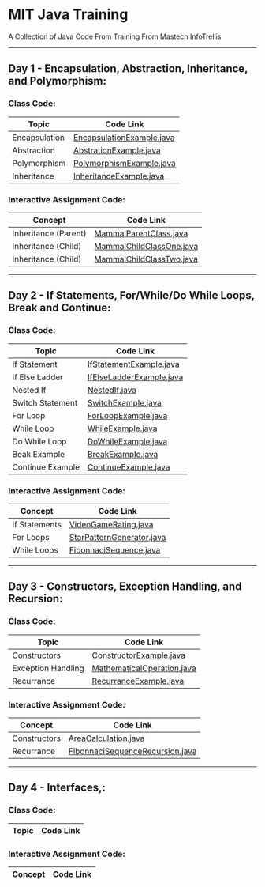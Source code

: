 # **MIT Java Training**
A Collection of Java Code From Training From Mastech InfoTrellis

-----
## Day 1 - Encapsulation, Abstraction, Inheritance, and Polymorphism:
### Class Code:
| Topic     | Code Link |
| ------------ | ---------- |
| Encapsulation | [EncapsulationExample.java](src/com/mit/trainingDayOne/EncapsulationExample.java) |
| Abstraction | [AbstrationExample.java](src/com/mit/trainingDayOne/AbstractionExample.java) |
| Polymorphism | [PolymorphismExample.java](src/com/mit/trainingDayOne/PolymorphismExample.java) |
| Inheritance | [InheritanceExample.java](src/com/mit/trainingDayOne/InheritanceExample.java) |

### Interactive Assignment Code:
| Concept              | Code Link                                                                       |
|----------------------|---------------------------------------------------------------------------------|
| Inheritance (Parent) | [MammalParentClass.java](src/com/mit/trainingDayOne/MammalParentClass.java)     |
| Inheritance (Child)  | [MammalChildClassOne.java](src/com/mit/trainingDayOne/MammalChildClassOne.java) |
| Inheritance (Child)  | [MammalChildClassTwo.java](src/com/mit/trainingDayOne/MammalChildClassTwo.java) |

-----

## Day 2 - If Statements, For/While/Do While Loops, Break and Continue:

### Class Code:
| Topic     | Code Link |
| ------------ | ---------- |
| If Statement | [IfStatementExample.java](src/com/mit/trainingDayTwo/IfStatementExample.java) |
| If Else Ladder | [IfElseLadderExample.java](src/com/mit/trainingDayTwo/IfElseLadderExample.java) |
| Nested If | [NestedIf.java](src/com/mit/trainingDayTwo/NestedIf.java) |
| Switch Statement | [SwitchExample.java](src/com/mit/trainingDayTwo/SwitchExample.java) |
| For Loop | [ForLoopExample.java](src/com/mit/trainingDayTwo/ForLoopExample.java) |
| While Loop | [WhileExample.java](src/com/mit/trainingDayTwo/WhileExample.java) |
| Do While Loop | [DoWhileExample.java](src/com/mit/trainingDayTwo/DoWhileExample.java) |
| Beak Example | [BreakExample.java](src/com/mit/trainingDayTwo/BreakExample.java) |
| Continue Example | [ContinueExample.java](src/com/mit/trainingDayTwo/ContinueExample.java) |

### Interactive Assignment Code:
| Concept     | Code Link                                                                                |
| ------------ |------------------------------------------------------------------------------------------|
| If Statements | [VideoGameRating.java](src/com/mit/trainingDayTwo/VideoGameRating.java) |
| For Loops | [StarPatternGenerator.java](src/com/mit/trainingDayTwo/StarPatternGenerator.java)        |
| While Loops | [FibonnaciSequence.java](src/com/mit/trainingDayTwo/FibonnaciSequence.java)              |

-----

## Day 3 - Constructors, Exception Handling, and Recursion:

### Class Code:
| Topic              | Code Link                                                                            |
|--------------------|--------------------------------------------------------------------------------------|
| Constructors       | [ConstructorExample.java](src/com/mit/trainingDayThree/ConstructorExample.java)      |
| Exception Handling | [MathematicalOperation.java](src/com/mit/trainingDayThree/MathematicalOperation.java) |
| Recurrance         | [RecurranceExample.java](src/com/mit/trainingDayThree/RecurranceExample.java)        |

### Interactive Assignment Code:
| Concept      | Code Link                                                                                         |
|--------------|---------------------------------------------------------------------------------------------------|
| Constructors | [AreaCalculation.java](src/com/mit/trainingDayThree/AreaCalculation.java)                         |
| Recurrance   | [FibonnaciSequenceRecursion.java](src/com/mit/trainingDayThree/FibonnaciSequenceRecursion.java) |

-----

## Day 4 - Interfaces,:

### Class Code:
| Topic              | Code Link                                                                            |
|--------------------|--------------------------------------------------------------------------------------|


### Interactive Assignment Code:
| Concept      | Code Link                                                                                         |
|--------------|---------------------------------------------------------------------------------------------------|
